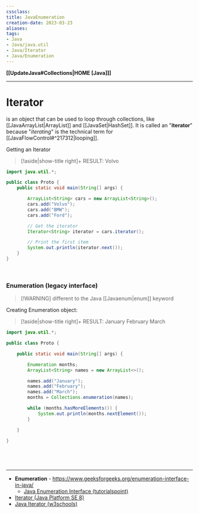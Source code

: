 ```yaml
---
cssclass:
title: JavaEnumeration
creation-date: 2023-03-23
aliases:
tags:
- Java
- Java/java.util
- Java/Iterator
- Java/Enumeration
---
```

**[[UpdateJava#Collections|HOME [Java]]]**

---
# Iterator
is an object that can be used to loop through collections, like [[JavaArrayList|ArrayList]] and [[JavaSet|HashSet]]. It is called an "**iterator**" because "*iterating*" is the technical term for [[JavaFlowControl#^217312|looping]].

Getting an Iterator
>[!aside|show-title right]+ RESULT:
> Volvo

```java
import java.util.*;

public class Proto {
    public static void main(String[] args) {

        ArrayList<String> cars = new ArrayList<String>();
        cars.add("Volvo");
        cars.add("BMW");
        cars.add("Ford");

        // Get the iterator
        Iterator<String> iterator = cars.iterator();

        // Print the first item
        System.out.println(iterator.next());
    }
}
```

<br>

### Enumeration (legacy interface)
>[!WARNING] different to the Java [[Javaenum|enum]] keyword

Creating Enumeration object:
>[!aside|show-title right]+ RESULT:
> January
> February
> March

```java
import java.util.*;

public class Proto {

    public static void main(String[] args) {

        Enumeration months;
        ArrayList<String> names = new ArrayList<>();

        names.add("January");
        names.add("February");
        names.add("March");
        months = Collections.enumeration(names);

        while (months.hasMoreElements()) {
            System.out.println(months.nextElement());
        }

    }

}
```

<br>

# 
---
- **Enumeration** - https://www.geeksforgeeks.org/enumeration-interface-in-java/
	- [Java Enumeration Interface (tutorialspoint)](https://www.tutorialspoint.com/java/java_enumeration_interface.htm)
- [Iterator (Java Platform SE 8)](https://docs.oracle.com/javase/8/docs/api/java/util/Iterator.html)
- [Java Iterator (w3schools)](https://www.w3schools.com/java/java_iterator.asp)